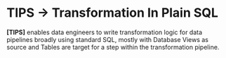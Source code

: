 # TIPS -> Transformation In Plain SQL

**[TIPS]** enables data engineers to write transformation logic for data pipelines broadly using standard SQL, mostly with Database Views as source and Tables are target for a step within the transformation pipeline.
